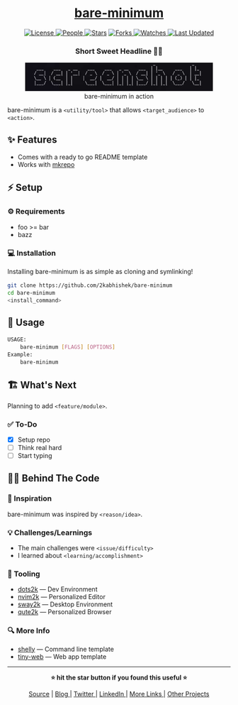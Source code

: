 <div align = "center">

<h1><a href="https://github.com/FQ211776/rf-bare-minimum">bare-minimum</a></h1>

<a href="https://github.com/FQ211776/rf-bare-minimum/blob/main/LICENSE">
<img alt="License" src="https://img.shields.io/github/license/FQ211776/rf-bare-minimum?style=flat&color=eee&label="> </a>

<a href="https://github.com/FQ211776/rf-bare-minimum/graphs/contributors">
<img alt="People" src="https://img.shields.io/github/contributors/FQ211776/rf-bare-minimum?style=flat&color=ffaaf2&label=People"> </a>

<a href="https://github.com/FQ211776/bare-minimum/stargazers">
<img alt="Stars" src="https://img.shields.io/github/stars/FQ211776/rf-bare-minimum?style=flat&color=98c379&label=Stars"></a>

<a href="https://github.com/FQ211776/rf-bare-minimum/network/members">
<img alt="Forks" src="https://img.shields.io/github/forks/FQ211776/bare-minimum?style=flat&color=66a8e0&label=Forks"> </a>

<a href="https://github.com/FQ211776/rf-bare-minimum/watchers">
<img alt="Watches" src="https://img.shields.io/github/watchers/FQ211776/rf-bare-minimum?style=flat&color=f5d08b&label=Watches"> </a>

<a href="https://github.com/FQ211776/rf-bare-minimum/pulse">
<img alt="Last Updated" src="https://img.shields.io/github/last-commit/FQ211776/rf-bare-minimum?style=flat&color=e06c75&label="> </a>

<h3>Short Sweet Headline 🎇🎉</h3>

<figure>
  <img src="images/screenshot.png" alt="bare-minimum in action">
  <br/>
  <figcaption>bare-minimum in action</figcaption>
</figure>

</div>

bare-minimum is a `<utility/tool>` that allows `<target_audience>` to `<action>`.

## ✨ Features

- Comes with a ready to go README template
- Works with [mkrepo](https://github.com/2kabhishek/mkrepo)

## ⚡ Setup

### ⚙️ Requirements

- foo >= bar
- bazz

### 💻 Installation

Installing bare-minimum is as simple as cloning and symlinking!

```bash
git clone https://github.com/2kabhishek/bare-minimum
cd bare-minimum
<install_command>
```

## 🚀 Usage

```bash
USAGE:
    bare-minimum [FLAGS] [OPTIONS]
Example:
    bare-minimum
```

## 🏗️ What's Next

Planning to add `<feature/module>`.

### ✅ To-Do

- [x] Setup repo
- [ ] Think real hard
- [ ] Start typing

## 🧑‍💻 Behind The Code

### 🌈 Inspiration

bare-minimum was inspired by `<reason/idea>`.

### 💡 Challenges/Learnings

- The main challenges were `<issue/difficulty>`
- I learned about `<learning/accomplishment>`

### 🧰 Tooling

- [dots2k](https://github.com/FQ211776/dots2k) — Dev Environment
- [nvim2k](https://github.com/FQ211776/nvim2k) — Personalized Editor
- [sway2k](https://github.com/FQ211776/sway2k) — Desktop Environment
- [qute2k](https://github.com/FQ211776/qute2k) — Personalized Browser

### 🔍 More Info

- [shelly](https://github.com/FQ211776/shelly) — Command line template
- [tiny-web](https://github.com/FQ211776/tiny-web) — Web app template

<hr>

<div align="center">

<strong>⭐ hit the star button if you found this useful ⭐</strong><br>

<a href="https://github.com/FQ211776/rf-bare-minimum">Source</a>
| <a href="https://2kabhishek.github.io/blog" target="_blank">Blog </a>
| <a href="https://twitter.com/2kabhishek" target="_blank">Twitter </a>
| <a href="https://linkedin.com/in/2kabhishek" target="_blank">LinkedIn </a>
| <a href="https://2kabhishek.github.io/links" target="_blank">More Links </a>
| <a href="https://2kabhishek.github.io/projects" target="_blank">Other Projects </a>

</div>
